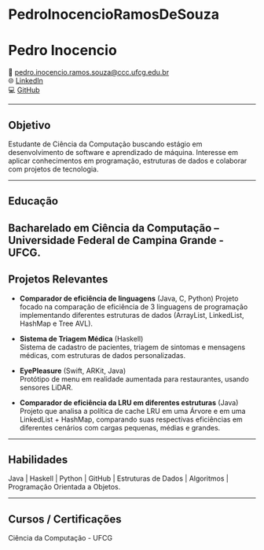 # PedroInocencioRamosDeSouza

# Pedro Inocencio

📧 pedro.inocencio.ramos.souza@ccc.ufcg.edu.br  
🌐 [LinkedIn](https://www.linkedin.com/in/pedro-inocencio-94b119316/)  
💻 [GitHub](https://github.com/PedroRamos1208)

---

## Objetivo
Estudante de Ciência da Computação buscando estágio em desenvolvimento de software e aprendizado de máquina. Interesse em aplicar conhecimentos em programação, estruturas de dados e colaborar com projetos de tecnologia.

---

## Educação
**Bacharelado em Ciência da Computação** – Universidade Federal de Campina Grande - UFCG.
---

## Projetos Relevantes
- **Comparador de eficiência de linguagens** (Java, C, Python)
  Projeto focado na comparação de eficiência de 3 linguagens de programação implementando diferentes estruturas de dados (ArrayList, LinkedList, HashMap e Tree AVL).
  
- **Sistema de Triagem Médica** (Haskell)  
  Sistema de cadastro de pacientes, triagem de sintomas e mensagens médicas, com estruturas de dados personalizadas.

- **EyePleasure** (Swift, ARKit, Java)  
  Protótipo de menu em realidade aumentada para restaurantes, usando sensores LiDAR.

- **Comparador de eficiência da LRU em diferentes estruturas** (Java)  
  Projeto que analisa a política de cache LRU em uma Árvore e em uma LinkedList + HashMap, comparando suas respectivas eficiências em diferentes cenários com cargas pequenas, médias e grandes.

---

## Habilidades
Java | Haskell | Python | GitHub | Estruturas de Dados | Algoritmos | Programação Orientada a Objetos.

---

## Cursos / Certificações
Ciência da Computação - UFCG
